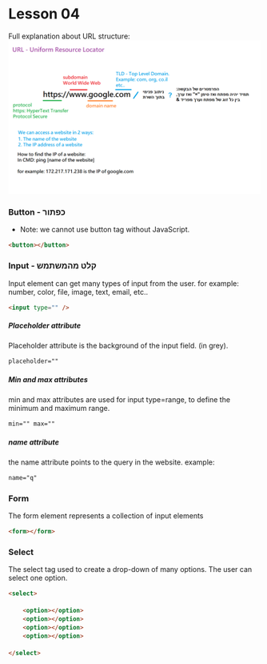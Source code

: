 # Lesson 04

Full explanation about URL structure:
<img src="URL.png">

### Button - כפתור
* Note: we cannot use button tag without JavaScript. 
```html
<button></button>
```

### Input - קלט מהמשתמש
Input element can get many types of input from the user. 
for example: number, color, file, image, text, email, etc..
```html
<input type="" />
```

##### Placeholder attribute
Placeholder attribute is the background of the input field. (in grey). 
```html
placeholder=""
```

##### Min and max attributes
min and max attributes are used for input type=range, to define the minimum and maximum range. 
```html
min="" max=""
```
##### name attribute
the name attribute points to the query in the website. 
example:
```html
name="q"
```

### Form 
The form element represents a collection of input elements

```html
<form></form>
```

### Select
The select tag used to create a drop-down of many options. The user can select one option. 
```html
<select>

    <option></option>
    <option></option>
    <option></option>
    <option></option>

</select>
```
